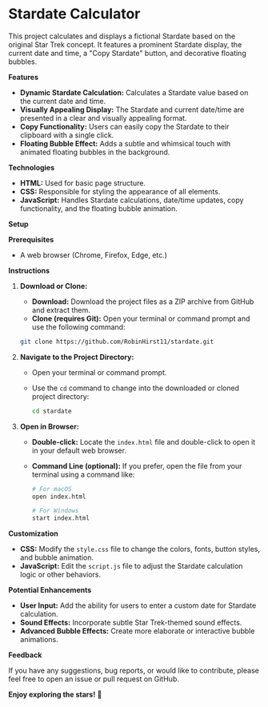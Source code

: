 # Stardate Calculator

This project calculates and displays a fictional Stardate based on the original Star Trek concept. It features a prominent Stardate display, the current date and time, a "Copy Stardate" button, and decorative floating bubbles.

**Features**

*   **Dynamic Stardate Calculation:**  Calculates a Stardate value based on the current date and time.
*   **Visually Appealing Display:**  The Stardate and current date/time are presented in a clear and visually appealing format.
*   **Copy Functionality:**  Users can easily copy the Stardate to their clipboard with a single click.
*   **Floating Bubble Effect:**  Adds a subtle and whimsical touch with animated floating bubbles in the background.

**Technologies**

*   **HTML:**  Used for basic page structure.
*   **CSS:**  Responsible for styling the appearance of all elements.
*   **JavaScript:**  Handles Stardate calculations, date/time updates, copy functionality, and the floating bubble animation.

**Setup**

**Prerequisites**

*   A web browser (Chrome, Firefox, Edge, etc.)

**Instructions**

1.  **Download or Clone:** 
    *   **Download:** Download the project files as a ZIP archive from GitHub and extract them.
    *   **Clone (requires Git):** Open your terminal or command prompt and use the following command: 

       ```bash
       git clone https://github.com/RobinHirst11/stardate.git
       ```

2.  **Navigate to the Project Directory:**
    *   Open your terminal or command prompt.
    *   Use the `cd` command to change into the downloaded or cloned project directory:

        ```bash
        cd stardate 
        ```

3.  **Open in Browser:**
    *   **Double-click:**  Locate the `index.html` file and double-click to open it in your default web browser.
    *   **Command Line (optional):** If you prefer, open the file from your terminal using a command like:

        ```bash 
        # For macOS
        open index.html 

        # For Windows
        start index.html
        ```

**Customization**

*   **CSS:** Modify the `style.css` file to change the colors, fonts, button styles, and bubble animation.
*   **JavaScript:**  Edit the `script.js` file to adjust the Stardate calculation logic or other behaviors.

**Potential Enhancements**

*   **User Input:** Add the ability for users to enter a custom date for Stardate calculation.
*   **Sound Effects:** Incorporate subtle Star Trek-themed sound effects.
*   **Advanced Bubble Effects:** Create more elaborate or interactive bubble animations.

**Feedback**

If you have any suggestions, bug reports, or would like to contribute, please feel free to open an issue or pull request on GitHub.

**Enjoy exploring the stars!** 🖖
